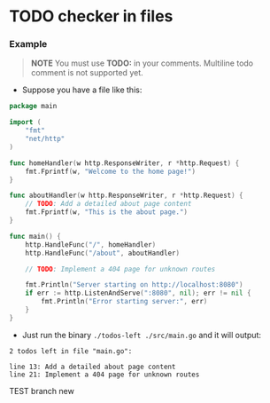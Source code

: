 # TODO checker in files

### Example

> **NOTE** You must use **TODO:** in your comments.
> Multiline todo comment is not supported yet.

- Suppose you have a file like this:

```go
package main

import (
	"fmt"
	"net/http"
)

func homeHandler(w http.ResponseWriter, r *http.Request) {
	fmt.Fprintf(w, "Welcome to the home page!")
}

func aboutHandler(w http.ResponseWriter, r *http.Request) {
	// TODO: Add a detailed about page content
	fmt.Fprintf(w, "This is the about page.")
}

func main() {
	http.HandleFunc("/", homeHandler)
	http.HandleFunc("/about", aboutHandler)

	// TODO: Implement a 404 page for unknown routes

	fmt.Println("Server starting on http://localhost:8080")
	if err := http.ListenAndServe(":8080", nil); err != nil {
		fmt.Println("Error starting server:", err)
	}
}
```

- Just run the binary `./todos-left ./src/main.go` and it will output:

```text
2 todos left in file "main.go":

line 13: Add a detailed about page content
line 21: Implement a 404 page for unknown routes
```
TEST branch new
